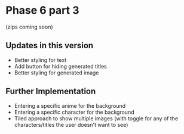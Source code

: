 # Phase 6 part 3
(zips coming soon)

## **Updates in this version**
- Better styling for text
- Add button for hiding generated titles
- Better styling for generated image

## **Further Implementation**
- Entering a specific anime for the background
- Entering a specific character for the background
- Tiled approach to show multiple images (with toggle for any of the characters/titles the user doesn't want to see)